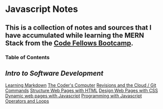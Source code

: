 # Javascript Notes

## This is a collection of notes and sources that I have accumulated while learning the MERN Stack from the [Code Fellows Bootcamp](https://www.codefellows.org/). ##

<h3 style=“display:block;
           margin-left: auto;
           margin-right:auto;
           text-align: center;“>
  Table of Contents</h3> 
  
  _Intro to Software Development_ 
------------ 
[Learning Markdown](https://github.com/TraceDugar/reading-notes/blob/main/102/class1.md) 
[The Coder's Computer](https://github.com/TraceDugar/reading-notes/blob/main/102/class2.md) 
[Revisions and the Cloud / Git Commands](https://github.com/TraceDugar/reading-notes/blob/main/102/class3.md) 
[Structure Web Pages with HTML](https://github.com/TraceDugar/reading-notes/blob/main/102/class4.md) 
[Design Web Pages with CSS](https://github.com/TraceDugar/reading-notes/blob/main/102/class5.md)
[Dynamic web pages with Javascript](https://github.com/TraceDugar/reading-notes/blob/main/102/class6.md) 
[Programming with Javascript](https://github.com/TraceDugar/reading-notes/blob/main/102/class7.md) 
[Operators and Loops](https://github.com/TraceDugar/reading-notes/blob/main/102/class8.md)
